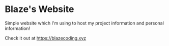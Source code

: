 # Blaze's Website
Simple website which I'm using to host my project information and personal information!

Check it out at https://blazecoding.xyz
